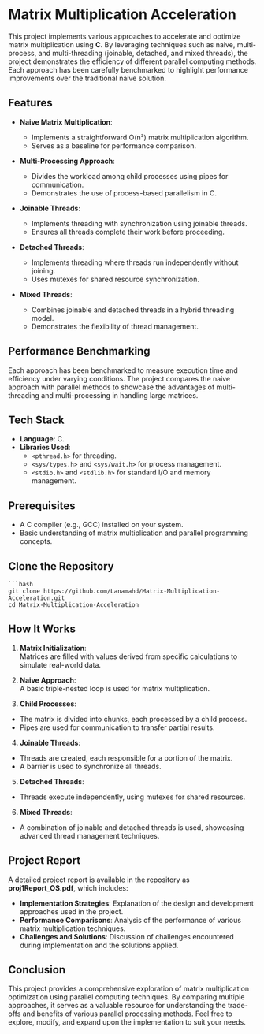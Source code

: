 # Matrix Multiplication Acceleration

This project implements various approaches to accelerate and optimize matrix multiplication using **C**. By leveraging techniques such as naive, multi-process, and multi-threading (joinable, detached, and mixed threads), the project demonstrates the efficiency of different parallel computing methods. Each approach has been carefully benchmarked to highlight performance improvements over the traditional naive solution.

## Features

- **Naive Matrix Multiplication**:
  - Implements a straightforward O(n³) matrix multiplication algorithm.
  - Serves as a baseline for performance comparison.

- **Multi-Processing Approach**:
  - Divides the workload among child processes using pipes for communication.
  - Demonstrates the use of process-based parallelism in C.

- **Joinable Threads**:
  - Implements threading with synchronization using joinable threads.
  - Ensures all threads complete their work before proceeding.

- **Detached Threads**:
  - Implements threading where threads run independently without joining.
  - Uses mutexes for shared resource synchronization.

- **Mixed Threads**:
  - Combines joinable and detached threads in a hybrid threading model.
  - Demonstrates the flexibility of thread management.

## Performance Benchmarking

Each approach has been benchmarked to measure execution time and efficiency under varying conditions. The project compares the naive approach with parallel methods to showcase the advantages of multi-threading and multi-processing in handling large matrices.

## Tech Stack

- **Language**: C.
- **Libraries Used**:
  - `<pthread.h>` for threading.
  - `<sys/types.h>` and `<sys/wait.h>` for process management.
  - `<stdio.h>` and `<stdlib.h>` for standard I/O and memory management.

## Prerequisites

- A C compiler (e.g., GCC) installed on your system.
- Basic understanding of matrix multiplication and parallel programming concepts.

## Clone the Repository
    ```bash
    git clone https://github.com/Lanamahd/Matrix-Multiplication-Acceleration.git
    cd Matrix-Multiplication-Acceleration

## How It Works

1. **Matrix Initialization**:  
  Matrices are filled with values derived from specific calculations to simulate real-world data.

2. **Naive Approach**:  
  A basic triple-nested loop is used for matrix multiplication.

3. **Child Processes**:  
  - The matrix is divided into chunks, each processed by a child process.  
  - Pipes are used for communication to transfer partial results.

4. **Joinable Threads**:  
  - Threads are created, each responsible for a portion of the matrix.  
  - A barrier is used to synchronize all threads.

5. **Detached Threads**:  
  - Threads execute independently, using mutexes for shared resources.

6. **Mixed Threads**:  
  - A combination of joinable and detached threads is used, showcasing advanced thread management techniques.

## Project Report

A detailed project report is available in the repository as **proj1Report_OS.pdf**, which includes:

- **Implementation Strategies**: Explanation of the design and development approaches used in the project.
- **Performance Comparisons**: Analysis of the performance of various matrix multiplication techniques.
- **Challenges and Solutions**: Discussion of challenges encountered during implementation and the solutions applied.


## Conclusion
This project provides a comprehensive exploration of matrix multiplication optimization using parallel computing techniques. By comparing multiple approaches, it serves as a valuable resource for understanding the trade-offs and benefits of various parallel processing methods. Feel free to explore, modify, and expand upon the implementation to suit your needs.
